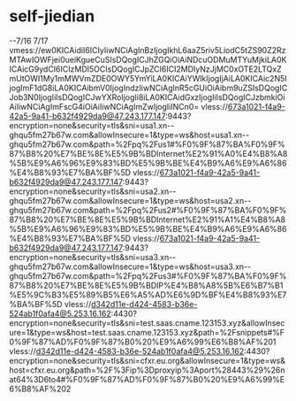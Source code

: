 # self-jiedian
--7/16 7/17
vmess://ew0KICAidiI6ICIyIiwNCiAgInBzIjogIkhL6aaZ5riv5LiodC5tZS90Z2RzMTAwIOWFjei0ueiKgueCuSIsDQogICJhZGQiOiAiNDcuODMuMTYuMjkiLA0KICAicG9ydCI6ICIzMDI5OCIsDQogICJpZCI6ICI2MDIyNzJjMC0xOTE2LTQxZmUtOWI1My1mMWVmZDE0OWY5YmYiLA0KICAiYWlkIjogIjAiLA0KICAic2N5IjogImF1dG8iLA0KICAibmV0IjogIndzIiwNCiAgInR5cGUiOiAibm9uZSIsDQogICJob3N0IjogIiIsDQogICJwYXRoIjogIi8iLA0KICAidGxzIjogIiIsDQogICJzbmkiOiAiIiwNCiAgImFscG4iOiAiIiwNCiAgImZwIjogIiINCn0=
vless://673a1021-f4a9-42a5-9a41-b632f4929da9@47.243.177.147:9443?encryption=none&security=tls&sni=usa1.xn--ghqu5fm27b67w.com&allowInsecure=1&type=ws&host=usa1.xn--ghqu5fm27b67w.com&path=%2Fpq%2Fus1#%F0%9F%87%BA%F0%9F%87%B8%20%E7%BE%8E%E5%9B%BDInternet%E2%91%A0%E4%B8%A8%5B%E9%A6%96%E9%83%BD%E5%9B%BE%E4%B9%A6%E9%A6%86%E4%B8%93%E7%BA%BF%5D
vless://673a1021-f4a9-42a5-9a41-b632f4929da9@47.243.177.147:9443?encryption=none&security=tls&sni=usa2.xn--ghqu5fm27b67w.com&allowInsecure=1&type=ws&host=usa2.xn--ghqu5fm27b67w.com&path=%2Fpq%2Fus2#%F0%9F%87%BA%F0%9F%87%B8%20%E7%BE%8E%E5%9B%BDInternet%E2%91%A1%E4%B8%A8%5B%E9%A6%96%E9%83%BD%E5%9B%BE%E4%B9%A6%E9%A6%86%E4%B8%93%E7%BA%BF%5D
vless://673a1021-f4a9-42a5-9a41-b632f4929da9@47.243.177.147:9443?encryption=none&security=tls&sni=usa3.xn--ghqu5fm27b67w.com&allowInsecure=1&type=ws&host=usa3.xn--ghqu5fm27b67w.com&path=%2Fpq%2Fus3#%F0%9F%87%BA%F0%9F%87%B8%20%E7%BE%8E%E5%9B%BDIP%E4%B8%A8%5B%E6%B7%B1%E5%9C%B3%E5%89%B5%E6%A5%AD%E6%9D%BF%E4%B8%93%E7%BA%BF%5D
vless://d342d11e-d424-4583-b36e-524ab1f0afa4@5.253.16.162:4430?encryption=none&security=tls&sni=test.saas.cname.123153.xyz&allowInsecure=1&type=ws&host=test.saas.cname.123153.xyz&path=%2Fsnippets#%F0%9F%87%AD%F0%9F%87%B0%20%E9%A6%99%E6%B8%AF%201
vless://d342d11e-d424-4583-b36e-524ab1f0afa4@5.253.16.162:4430?encryption=none&security=tls&sni=cfxr.eu.org&allowInsecure=1&type=ws&host=cfxr.eu.org&path=%2F%3Fip%3Dproxyip%3Aport%28443%29%26nat64%3D6to4#%F0%9F%87%AD%F0%9F%87%B0%20%E9%A6%99%E6%B8%AF%202
